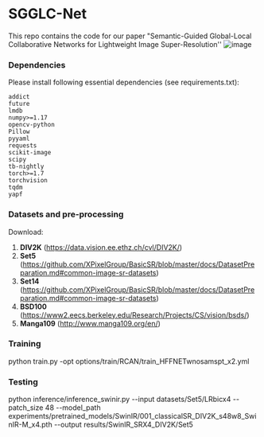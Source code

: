 # SGGLC-Net
This repo contains the code for our paper "Semantic-Guided Global-Local Collaborative Networks for Lightweight Image Super-Resolution''
![image](https://github.com/fanamber831/diyidaima/blob/main/fig1_911111%20(1).png)

### Dependencies
Please install following essential dependencies (see requirements.txt):
```
addict
future
lmdb
numpy>=1.17
opencv-python
Pillow
pyyaml
requests
scikit-image
scipy
tb-nightly
torch>=1.7
torchvision
tqdm
yapf
```

### Datasets and pre-processing
Download:  
1. **DIV2K**  (https://data.vision.ee.ethz.ch/cvl/DIV2K/) 
2. **Set5**  (https://github.com/XPixelGroup/BasicSR/blob/master/docs/DatasetPreparation.md#common-image-sr-datasets)
3. **Set14**  (https://github.com/XPixelGroup/BasicSR/blob/master/docs/DatasetPreparation.md#common-image-sr-datasets)
4. **BSD100**  (https://www2.eecs.berkeley.edu/Research/Projects/CS/vision/bsds/)
5. **Manga109**  (http://www.manga109.org/en/)

### Training  
python train.py -opt options/train/RCAN/train_HFFNETwnosamspt_x2.yml 

### Testing
python inference/inference_swinir.py --input datasets/Set5/LRbicx4 --patch_size 48 --model_path experiments/pretrained_models/SwinIR/001_classicalSR_DIV2K_s48w8_SwinIR-M_x4.pth --output results/SwinIR_SRX4_DIV2K/Set5


